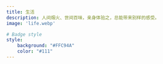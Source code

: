 ```yaml
---
title: 生活
description: 人间烟火、世间百味，亲身体验之，总能带来别样的感受。
image: 'life.webp'

# Badge style
style:
    background: "#FFC94A"
    color: "#111"
---
```

